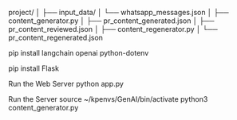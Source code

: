 project/
│
├── input_data/
│   └── whatsapp_messages.json
│
├── content_generator.py
│
├── pr_content_generated.json
│
├── pr_content_reviewed.json
│
├── content_regenerator.py
│
└── pr_content_regenerated.json

pip install langchain openai python-dotenv

pip install Flask


Run the Web Server
python app.py



Run the Server
 source ~/kpenvs/GenAI/bin/activate
 python3 content_generator.py